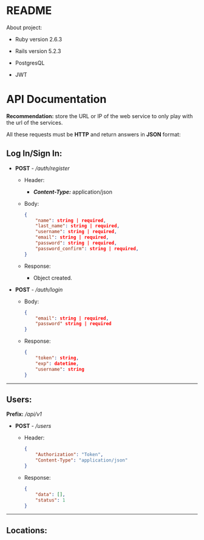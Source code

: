 # README

About project:

* Ruby version 2.6.3

* Rails version 5.2.3

* PostgresQL

* JWT

# API Documentation

**Recommendation:** store the URL or IP of the web service to only play with the url of the services. 

All these requests must be **HTTP** and return answers in **JSON** format:

## Log In/Sign In:

* **POST** - */auth/register*

    * Header:

        * ***Content-Type:*** application/json
    
    * Body:

        <!-- * ***name:*** string, required
        * ***last_name:*** string, required
        * ***username:*** string, required
        * ***email:*** string, required
        * ***password:*** string, required
        * ***password_confirm:*** string, required -->
        ```JSON
        {
            "name": string | required,
            "last_name": string | required,
            "username": string | required,
            "email": string | required,
            "password": string | required,
            "password_confirm": string | required,
        }
        ```

    * Response:

        * Object created.

* **POST** - */auth/login*
    
    * Body:

        <!-- * ***email:*** string, required
        * ***password:*** string, required  -->
        ```JSON
        {
            "email": string | required,
            "password" string | required
        }
        ```

    * Response:

        <!-- * ***token:*** TOKEN
        * ***exp:*** datetime
        * ***username:*** string -->
        ```JSON
        {
            "token": string,
            "exp": datetime,
            "username": string
        }
        ```

---

## Users:

**Prefix:** */api/v1*

* **POST** - */users*
    
    * Header:

        <!-- * ***Authorization:*** TOKEN
        * ***Content-Type:*** application/json -->
        ```JSON
        {
            "Authorization": "Token",
            "Content-Type": "application/json"
        }
        ```

    * Response:
        ```JSON
        {
            "data": [],
            "status": 1
        }
        ```

---

## Locations: